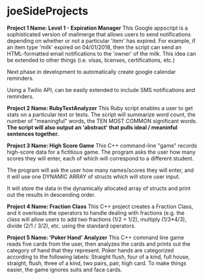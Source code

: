 # joeSideProjects

**Project 1 Name: Level 1 - Expiration Manager**
This Google appscript is a sophisticated version of mailmerge that allows users to send notifications depending on whether or not a particular 'item' has expired. For example, if an item type 'milk' expired on 04/01/2018, then the script can send an HTML-formatted email notifications to the 'owner' of the milk. This idea can be extended to other things (i.e. visas, licenses, certifications, etc.)

Next phase in development to automatically create google calendar reminders.

Using a Twilio API, can be easily extended to include SMS notifications and reminders.

**Project 2 Name: RubyTextAnalyzer**
This Ruby script enables a user to get stats on a particular text or texts. The script will summarize word count, the number of "meaningful" words, the TEN MOST COMMON significant words. **The script will also output an 'abstract' that pulls ideal / meaninful sentences together.**  



**Project 3 Name: High Score Game**
This C++ command-line "game" records high-score data for a fictitious game. The program
 asks the user how many scores they will enter, each of which will correspond to
 a different student.
 
 The program will ask the user how many names/scores they will enter, and it will use one DYNAMIC ARRAY of structs which will store user input.
 
 It will store the data in the dynamically allocated array of structs and print out the results in descending order.
 

**Project 4 Name: Fraction Class**
This C++ project creates a Fraction Class, and it overloads the operators to handle dealing with fractions (e.g. the class will allow users to add two fractions (1/2 + 1/2), multiply (1/3*4/3), divide (2/1 / 3/2), etc. using the standard operators.


**Project 5 Name: 'Poker Hand' Analyzer**
This C++ command line game reads five cards from the user, then analyzes the cards
 and prints out the category of hand that they represent. Poker hands are categorized according to the following labels: Straight flush, four of a kind, full house, straight, flush, three of a kind, two pairs, pair, 
 high card. To make things easier, the game ignores suits and face cards.
 
 
